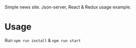 Simple news site. Json-server, React & Redux usage example.

# Usage

Run `npm run install` & `npm run start`
